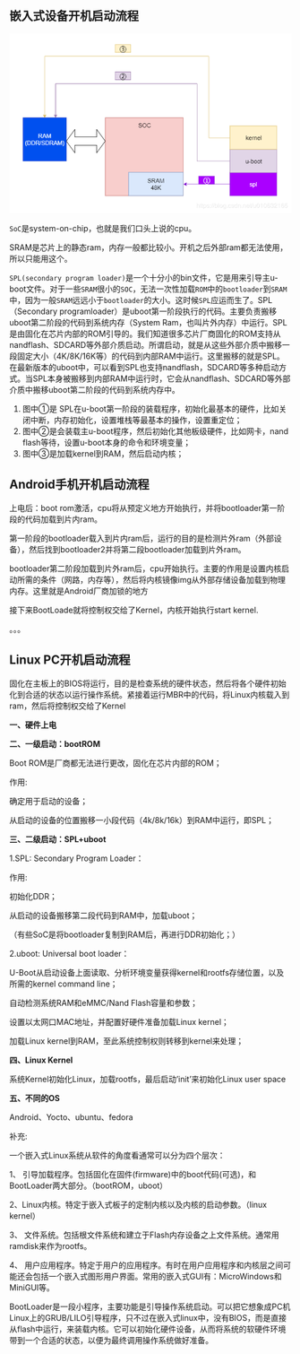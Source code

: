 ## 嵌入式设备开机启动流程

![](./boot流程.png)

`SoC`是system-on-chip，也就是我们口头上说的cpu。

SRAM是芯片上的静态ram，内存一般都比较小。开机之后外部ram都无法使用，所以只能用这个。

`SPL(secondary program loader)`是一个十分小的bin文件，它是用来引导主u-boot文件。对于一些`SRAM`很小的`SOC`，无法一次性加载`ROM`中的`bootloader`到`SRAM`中，因为一般`SRAM`远远小于`bootloader`的大小。这时候`SPL`应运而生了。SPL（Secondary programloader）是uboot第一阶段执行的代码。主要负责搬移uboot第二阶段的代码到系统内存（System Ram，也叫片外内存）中运行。SPL是由固化在芯片内部的ROM引导的。我们知道很多芯片厂商固化的ROM支持从nandflash、SDCARD等外部介质启动。所谓启动，就是从这些外部介质中搬移一段固定大小（4K/8K/16K等）的代码到内部RAM中运行。这里搬移的就是SPL。在最新版本的uboot中，可以看到SPL也支持nandflash，SDCARD等多种启动方式。当SPL本身被搬移到内部RAM中运行时，它会从nandflash、SDCARD等外部介质中搬移uboot第二阶段的代码到系统内存中。



1. 图中①是 SPL在u-boot第一阶段的装载程序，初始化最基本的硬件，比如关闭中断，内存初始化，设置堆栈等最基本的操作，设置重定位；
2. 图中②是会装载主u-boot程序，然后初始化其他板级硬件，比如网卡，nand flash等待，设置u-boot本身的命令和环境变量；
3. 图中③是加载kernel到RAM，然后启动内核；



## Android手机开机启动流程

上电后：boot rom激活，cpu将从预定义地方开始执行，并将bootloader第一阶段的代码加载到片内ram。

第一阶段的bootloader载入到片内ram后，运行的目的是检测片外ram（外部设备），然后找到bootloader2并将第二段bootloader加载到片外ram。

bootloader第二阶段加载到片外ram后，cpu开始执行。主要的作用是设置内核启动所需的条件（网路，内存等），然后将内核镜像img从外部存储设备加载到物理内存。这里就是Android厂商加锁的地方

接下来BootLoade就将控制权交给了Kernel，内核开始执行start kernel.

。。。





## Linux PC开机启动流程

​	固化在主板上的BIOS将运行，目的是检查系统的硬件状态，然后将各个硬件初始化到合适的状态以运行操作系统。紧接着运行MBR中的代码，将Linux内核载入到ram，然后将控制权交给了Kernel

































**一、硬件上电**

**二、一级启动：bootROM**

Boot ROM是厂商都无法进行更改，固化在芯片内部的ROM；

作用:

确定用于启动的设备；

从启动的设备的位置搬移一小段代码（4k/8k/16k）到RAM中运行，即SPL；

**三、二级启动：SPL+uboot**

1.SPL: Secondary Program Loader：

作用:

初始化DDR；

从启动的设备搬移第二段代码到RAM中，加载uboot；

（有些SoC是将bootloader复制到RAM后，再进行DDR初始化；）

2.uboot: Universal boot loader：

U-Boot从启动设备上面读取、分析环境变量获得kernel和rootfs存储位置，以及所需的kernel command line；

自动检测系统RAM和eMMC/Nand Flash容量和参数；

设置以太网口MAC地址，并配置好硬件准备加载Linux kernel；

加载Linux kernel到RAM，至此系统控制权则转移到kernel来处理；

**四、Linux Kernel**

系统Kernel初始化Linux，加载rootfs，最后启动’init’来初始化Linux user space

**五、不同的OS**

Android、Yocto、ubuntu、fedora

补充:

一个嵌入式Linux系统从软件的角度看通常可以分为四个层次：

1、 引导加载程序。包括固化在固件(firmware)中的boot代码(可选)，和BootLoader两大部分。（bootROM，uboot）

2、Linux内核。特定于嵌入式板子的定制内核以及内核的启动参数。（linux kernel）

3、 文件系统。包括根文件系统和建立于Flash内存设备之上文件系统。通常用ramdisk来作为rootfs。

4、 用户应用程序。特定于用户的应用程序。有时在用户应用程序和内核层之间可能还会包括一个嵌入式图形用户界面。常用的嵌入式GUI有：MicroWindows和MiniGUI等。

BootLoader是一段小程序，主要功能是引导操作系统启动。可以把它想象成PC机Linux上的GRUB/LILO引导程序，只不过在嵌入式linux中，没有BIOS，而是直接从flash中运行，来装载内核。它可以初始化硬件设备，从而将系统的软硬件环境带到一个合适的状态，以便为最终调用操作系统做好准备。